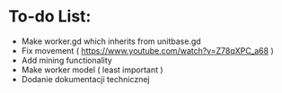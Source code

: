 # To-do List:
  - Make worker.gd which inherits from unitbase.gd
  - Fix movement ( https://www.youtube.com/watch?v=Z78qXPC_a68 )
  - Add mining functionality
  - Make worker model ( least important )
  - Dodanie dokumentacji technicznej
